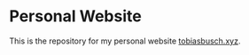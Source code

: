 # Personal Website

 This is the repository for my personal website [tobiasbusch.xyz](https://tobiasbusch.xyz).